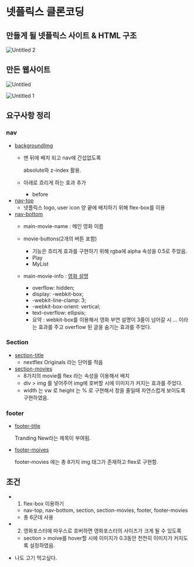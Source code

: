 # 넷플릭스 클론코딩

## 만들게 될 넷플릭스 사이트 & HTML 구조

![Untitled 2](https://github.com/leebongseung/goormtoon-html-css-netflex-croncoding/assets/101985441/29809bd5-9400-446a-a3e2-6ab123442646)

## 만든 웹사이트

![Untitled](https://github.com/leebongseung/goormtoon-html-css-netflex-croncoding/assets/101985441/914e885a-15fe-4a52-8dfb-d5d344c0e67e)

![Untitled 1](https://github.com/leebongseung/goormtoon-html-css-netflex-croncoding/assets/101985441/c653b62e-6a97-4d4f-9472-7a65c5322001)

## 요구사항 정리

### nav

- [backgroundImg](https://github.com/leebongseung/goormtoon-html-css-netflex-croncoding/blob/3278befa038f1c7f6b7353db8a808967eb5d146a/styles/nav.css#L19)
    - 맨 뒤에 배치 되고 nav에 간섭없도록
        
        absolute와 z-index 활용.
        
    - 아래로 흐리게 하는 효과 추가
        - before
- [nav-top](https://github.com/leebongseung/goormtoon-html-css-netflex-croncoding/blob/3278befa038f1c7f6b7353db8a808967eb5d146a/styles/nav.css#L40)
    - 넷플릭스 logo, user icon 양 끝에 배치하기 위해 flex-box를 이용
- [nav-bottom](https://github.com/leebongseung/goormtoon-html-css-netflex-croncoding/blob/3278befa038f1c7f6b7353db8a808967eb5d146a/styles/nav.css#L51)
    - main-movie-name : 메인 영화 이름
    
    - movie-buttons(2개의 버튼 포함)
        - 기능은 흐리게 효과를 구현하기 위해 rgba에 alpha 속성을 0.5로 주었음.
        - Play
        - MyList
    - main-movie-info : [영화 설명](https://github.com/leebongseung/goormtoon-html-css-netflex-croncoding/blob/3278befa038f1c7f6b7353db8a808967eb5d146a/styles/nav.css#L87C12-L87C12)
        - overflow: hidden;
        - display: -webkit-box;
        - -webkit-line-clamp: 3;
        - -webkit-box-orient: vertical;
        - text-overflow: ellipsis;
        - 요약 : webkit-box를 이용해서 영화 부연 설명이 3줄이 넘어갈 시 … 이라는 효과를 주고 overflow 된 글을 숨기는 효과를 주었다.

### Section

- [section-title](https://github.com/leebongseung/goormtoon-html-css-netflex-croncoding/blob/577f44ed6a2b47a47271eefcbc9fa79c00bffbff/styles/section.css#L8)
    - nextflex Originals 라는 단어를 적음
- [section-movies](https://github.com/leebongseung/goormtoon-html-css-netflex-croncoding/blob/ee5a3fa2ce69854d4ee05b92655fce82ca13fafc/styles/section.css#L12)
    - 8가지의 movie를 flex 라는 속성을 이용해서 배치
    - div > img 를 넣어주어 img에 호버할 시에 이미지가 커지는 효과를 주었다.
    - width 는 vw 로 height 는 % 로 구현해서 창을 줄일때 자연스럽게 보이도록 구현하였음.
            

### footer

- [footer-title](https://github.com/leebongseung/goormtoon-html-css-netflex-croncoding/blob/577f44ed6a2b47a47271eefcbc9fa79c00bffbff/styles/footer.css#L8)
    
    Tranding New라는 제목이 부여됨.
    
- [footer-moives](https://github.com/leebongseung/goormtoon-html-css-netflex-croncoding/blob/577f44ed6a2b47a47271eefcbc9fa79c00bffbff/styles/footer.css#L15)
    
    footer-movies 에는 총 8가지 img 태그가 존재하고 flex로 구현함.
    

## 조건

- 1. flex-box 이용하기
    - nav-top, nav-bottom, section, section-movies, footer, footer-movies
    - 총 6군데 사용

- 2. 영화포스터에 마우스로 호버하면 영화포스터의 사이즈가 크게 될 수 있도록
    - section > moive를 hover할 시에 이미지가 0.3동안 천천히 이미지가 커지도록 설정하였음.

- 나도 고기 먹고싶다.
